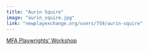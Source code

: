 ```yaml
---
title: "Aurin Squire"
image: "aurin_squire.jpg"
link: "newplayexchange.org/users/759/aurin-squire"
---
```


[MFA Playwrights’ Workshop](/programs/mfa-playwrights-workshop)